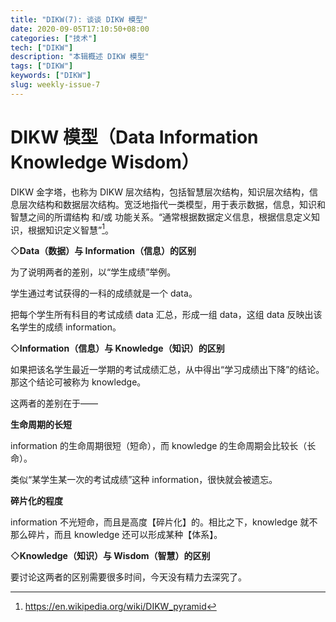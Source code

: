 ```yaml
---
title: "DIKW(7): 谈谈 DIKW 模型"
date: 2020-09-05T17:10:50+08:00
categories: ["技术"]
tech: ["DIKW"]
description: "本辑概述 DIKW 模型"
tags: ["DIKW"]
keywords: ["DIKW"]
slug: weekly-issue-7
---
```


# DIKW 模型（Data Information Knowledge Wisdom）

DIKW 金字塔，也称为 DIKW 层次结构，包括智慧层次结构，知识层次结构，信息层次结构和数据层次结构。宽泛地指代一类模型，用于表示数据，信息，知识和智慧之间的所谓结构 和/或 功能关系。“通常根据数据定义信息，根据信息定义知识，根据知识定义智慧”[^1]。

◇**Data（数据）与 Information（信息）的区别**

为了说明两者的差别，以“学生成绩”举例。

学生通过考试获得的一科的成绩就是一个 data。

把每个学生所有科目的考试成绩 data 汇总，形成一组 data，这组 data 反映出该名学生的成绩 information。

◇**Information（信息）与 Knowledge（知识）的区别**

如果把该名学生最近一学期的考试成绩汇总，从中得出“学习成绩出下降”的结论。那这个结论可被称为 knowledge。

这两者的差别在于——

**生命周期的长短**

information 的生命周期很短（短命），而 knowledge 的生命周期会比较长（长命）。

类似“某学生某一次的考试成绩”这种 information，很快就会被遗忘。

**碎片化的程度**

information 不光短命，而且是高度【碎片化】的。相比之下，knowledge 就不那么碎片，而且 knowledge 还可以形成某种【体系】。

◇**Knowledge（知识）与 Wisdom（智慧）的区别**

要讨论这两者的区别需要很多时间，今天没有精力去深究了。

[^1]: https://en.wikipedia.org/wiki/DIKW_pyramid